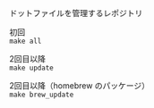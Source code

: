 ドットファイルを管理するレポジトリ

初回 \
`make all`

2回目以降 \
`make update`

2回目以降（homebrew のパッケージ）\
`make brew_update`
